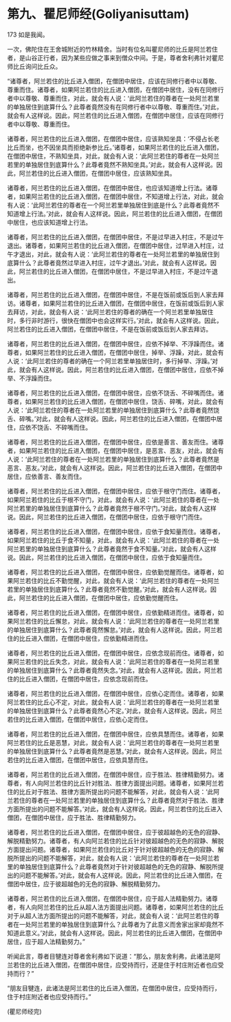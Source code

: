 # 第九、瞿尼师经(Goliyanisuttam)

173 如是我闻。

一次，佛陀住在王舍城附近的竹林精舍。当时有位名叫瞿尼师的比丘是阿兰若住者，是山谷正行者，因为某些应做之事来到僧众中间。于是，尊者舍利弗针对瞿尼师比丘询问比丘众。

“诸尊者，阿兰若住的比丘进入僧团，在僧团中居住，应该在同修行者中以尊敬、尊重而住。诸尊者，如果阿兰若住的比丘进入僧团，在僧团中居住，没有在同修行者中以尊敬、尊重而住，对此，就会有人说：‘此阿兰若住的尊者在一处阿兰若里的单独居住到底算什么？此尊者竟然没有在同修行者中以尊敬、尊重而住。’对此，就会有人这样说。因此，阿兰若住的比丘进入僧团，在僧团中居住，应该在同修行者中以尊敬、尊重而住。

诸尊者，阿兰若住的比丘进入僧团，在僧团中居住，应该熟知坐具：‘不侵占长老比丘而坐，也不因坐具而拒绝新参比丘。’诸尊者，如果阿兰若住的比丘进入僧团，在僧团中居住，不熟知坐具，对此，就会有人说：‘此阿兰若住的尊者在一处阿兰若里的单独居住到底算什么？此尊者竟然不熟知坐具。’对此，就会有人这样说。因此，阿兰若住的比丘进入僧团，在僧团中居住，应该熟知坐具。

诸尊者，阿兰若住的比丘进入僧团，在僧团中居住，也应该知道增上行法。诸尊者，如果阿兰若住的比丘进入僧团，在僧团中居住，不知道增上行法，对此，就会有人说：‘此阿兰若住的尊者在一个阿兰若里单独居住到底是什么？此尊者竟然不知道增上行法。’对此，就会有人这样说。因此，阿兰若住的比丘进入僧团，在僧团中居住，也应该知道增上行法。

诸尊者，阿兰若住的比丘进入僧团，在僧团中居住，不是过早进入村庄，不是过午退出。诸尊者，如果阿兰若住的比丘进入僧团，在僧团中居住，过早进入村庄，过午才退出，对此，就会有人说：‘此阿兰若住的尊者在一处阿兰若里的单独居住到底算什么？此尊者竟然过早进入村庄，过午才退出。’对此，就会有人这样说。因此，阿兰若住的比丘进入僧团，在僧团中居住，不是过早进入村庄，不是过午退出。

诸尊者，阿兰若住的比丘进入僧团，在僧团中居住，不是在饭前或饭后到人家去拜访。诸尊者，如果阿兰若住的比丘进入僧团，在僧团中居住，在饭前或饭后到人家去拜访，对此，就会有人说：‘此阿兰若住的尊者的确在一个阿兰若里单独居住时，多行非时游行，很快在僧团中也会这样实行。’对此，就会有人这样说。因此，阿兰若住的比丘进入僧团，在僧团中居住，不是在饭前或饭后到人家去拜访。

诸尊者，阿兰若住的比丘进入僧团，在僧团中居住，应依不掉举、不浮躁而住。诸尊者，如果阿兰若住的比丘进入僧团，在僧团中居住，掉举、浮躁，对此，就会有人说：‘此阿兰若住的尊者的确在一个阿兰若里单独居住时，多行掉举、浮躁。’对此，就会有人这样说。因此，阿兰若住的比丘进入僧团，在僧团中居住，应依不掉举、不浮躁而住。

诸尊者，阿兰若住的比丘进入僧团，在僧团中居住，应依不饶舌、不碎嘴而住。诸尊者，如果阿兰若住的比丘进入僧团，在僧团中居住，饶舌、碎嘴，对此，就会有人说：‘此阿兰若住的尊者在一处阿兰若里的单独居住到底算什么？此尊者竟然饶舌、碎嘴。’对此，就会有人这样说。因此，阿兰若住的比丘进入僧团，在僧团中居住，应依不饶舌、不碎嘴而住。

诸尊者，阿兰若住的比丘进入僧团，在僧团中居住，应依是善言、善友而住。诸尊者，如果阿兰若住的比丘进入僧团，在僧团中居住，是恶言、恶友，对此，就会有人说：‘此阿兰若住的尊者在一处阿兰若里的单独居住到底算什么？此尊者竟然是恶言、恶友。’对此，就会有人这样说。因此，阿兰若住的比丘进入僧团，在僧团中居住，应依善言、善友而住。

诸尊者，阿兰若住的比丘进入僧团，在僧团中居住，应依于根守门而住。诸尊者，如果阿兰若住的比丘于根不守门，对此，就会有人说：‘此阿兰若住的尊者在一处阿兰若里的单独居住到底算什么？此尊者竟然于根不守门。’对此，就会有人这样说。因此，阿兰若住的比丘进入僧团，在僧团中居住，应依于根守门而住。

诸尊者，阿兰若住的比丘进入僧团，在僧团中居住，应依于食知量而住。诸尊者，如果阿兰若住的比丘于食不知量，对此，就会有人说：‘此阿兰若住的尊者在一处阿兰若里的单独居住到底算什么？此尊者竟然于食不知量。’对此，就会有人这样说。因此，阿兰若住的比丘进入僧团，在僧团中居住，应依于食知量而住。

诸尊者，阿兰若住的比丘进入僧团，在僧团中居住，应依勤觉醒而住。诸尊者，如果阿兰若住的比丘不勤觉醒，对此，就会有人说：‘此阿兰若住的尊者在一处阿兰若里的单独居住到底算什么？此尊者竟然不勤觉醒。’对此，就会有人这样说。因此，阿兰若住的比丘进入僧团，在僧团中居住，应依勤觉醒而住。

诸尊者，阿兰若住的比丘进入僧团，在僧团中居住，应依勤精进而住。诸尊者，如果阿兰若住的比丘懈怠，对此，就会有人说：‘此阿兰若住的尊者在一处阿兰若里的单独居住到底算什么？此尊者竟然懈怠。’对此，就会有人这样说。因此，阿兰若住的比丘进入僧团，在僧团中居住，应依勤精进而住。

诸尊者，阿兰若住的比丘进入僧团，在僧团中居住，应依念现前而住。诸尊者，如果阿兰若住的比丘失念，对此，就会有人说：‘此阿兰若住的尊者在一处阿兰若里的单独居住到底算什么？此尊者竟然失念。’对此，就会有人这样说。因此，阿兰若住的比丘进入僧团，在僧团中居住，应依念现前而住。

诸尊者，阿兰若住的比丘进入僧团，在僧团中居住，应依心定而住。诸尊者，如果阿兰若住的比丘心不定，对此，就会有人说：‘此阿兰若住的尊者在一处阿兰若里的单独居住到底算什么？此尊者竟然心不定。’对此，就会有人这样说。因此，阿兰若住的比丘进入僧团，在僧团中居住，应依心定而住。

诸尊者，阿兰若住的比丘进入僧团，在僧团中居住，应依具慧而住。诸尊者，如果阿兰若住的比丘是恶慧，对此，就会有人说：‘此阿兰若住的尊者在一处阿兰若里的单独居住到底算什么？此尊者竟然是恶慧。’对此，就会有人这样说。因此，阿兰若住的比丘进入僧团，在僧团中居住，应依具慧而住。

诸尊者，阿兰若住的比丘进入僧团，在僧团中居住，应于胜法、胜律精勤努力。诸尊者，有人向阿兰若住的比丘针对胜法、胜律方面提出问题。诸尊者，如果阿兰若住的比丘对于胜法、胜律方面所提出的问题不能解答，对此，就会有人说：‘此阿兰若住的尊者在一处阿兰若里的单独居住到底算什么？此尊者竟然对于胜法、胜律方面所提出的问题不能解答。’对此，就会有人这样说。因此，阿兰若住的比丘进入僧团，在僧团中居住，应于胜法、胜律精勤努力。

诸尊者，阿兰若住的比丘进入僧团，在僧团中居住，应于彼超越色的无色的寂静、解脱精勤努力。诸尊者，有人向阿兰若住的比丘针对彼超越色的无色的寂静、解脱方面提出问题。诸尊者，如果阿兰若住的比丘对于针对彼超越色的无色的寂静、解脱所提出的问题不能解答，对此，就会有人说：‘此阿兰若住的尊者在一处阿兰若里的单独居住到底算什么？此尊者竟然对于针对彼超越色的无色的寂静、解脱所提出的问题不能解答。’对此，就会有人这样说。因此，阿兰若住的比丘进入僧团，在僧团中居住，应于彼超越色的无色的寂静、解脱精勤努力。

诸尊者，阿兰若住的比丘进入僧团，在僧团中居住，应于超人法精勤努力。诸尊者，有人向阿兰若住的比丘从超人法方面提出问题。诸尊者，如果阿兰若住的比丘对于从超人法方面所提出的问题不能解答，对此，就会有人说：‘此阿兰若住的尊者在一处阿兰若里的单独居住到底算什么？此尊者为了此意义而舍家出家却竟然不知道此意义。’对此，就会有人这样说。因此，阿兰若住的比丘进入僧团，在僧团中居住，应于超人法精勤努力。”

听闻此言，尊者目犍连对尊者舍利弗如下说道：“那么，朋友舍利弗，此诸法是阿兰若住的比丘进入僧团，在僧团中居住，应受持而行，还是住于村庄附近者也应受持而行？”

“朋友目犍连，此诸法是阿兰若住的比丘进入僧团，在僧团中居住，应受持而行，住于村庄附近者也应受持而行。”

(瞿尼师经完)
